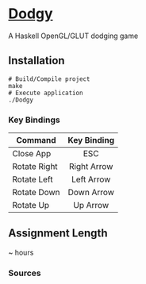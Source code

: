 # [Dodgy](https://github.com/cevaris/dodgy)


A Haskell OpenGL/GLUT dodging game


## Installation
    # Build/Compile project
    make
    # Execute application
    ./Dodgy

  
### Key Bindings


| Command                             | Key Binding   |
| ------------------------------------|:-------------:|
| Close App                           | ESC           |
| Rotate Right                        | Right Arrow   |
| Rotate Left                         | Left Arrow    |
| Rotate Down                         | Down Arrow    |
| Rotate Up                           | Up Arrow      |


## Assignment Length
~ hours

    
### Sources